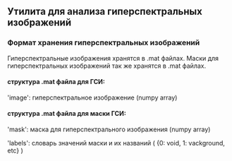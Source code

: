 ## Утилита для анализа гиперспектральных изображений

### Формат хранения гиперспектральных изображений
Гиперспектральные изображения хранятся в .mat файлах. Маски для гиперспектральных изображений так же хранятся в .mat файлах.

#### структура .mat файла для ГСИ:

'image': гиперспектральное изображение (numpy array)


#### структура .mat файла для маски ГСИ:

'mask': маска для гиперспектрального изображения (numpy array)

'labels': словарь значений маски и их названий ( {0: void, 1: vackground, etc} )

